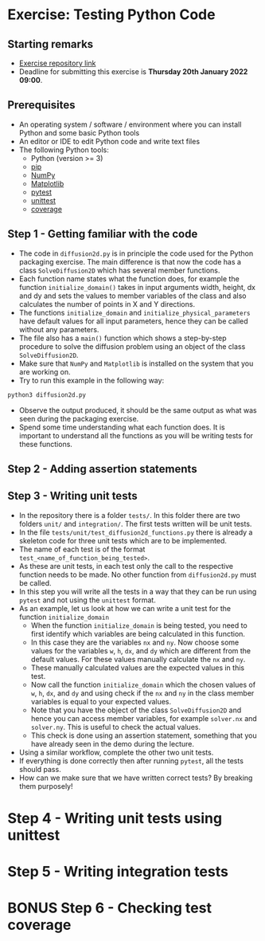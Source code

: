 # Exercise: Testing Python Code

## Starting remarks

- [Exercise repository link]()
- Deadline for submitting this exercise is **Thursday 20th January 2022 09:00**.

## Prerequisites

- An operating system / software / environment where you can install Python and some basic Python tools
- An editor or IDE to edit Python code and write text files
- The following Python tools:
    - Python (version >= 3)
    - [pip](https://pypi.org/project/pip/)
    - [NumPy](https://numpy.org/)
    - [Matplotlib](https://matplotlib.org/)
    - [pytest]()
    - [unittest]()
    - [coverage]()

## Step 1 - Getting familiar with the code

- The code in `diffusion2d.py` is in principle the code used for the Python packaging exercise. The main difference is that now the code has a class `SolveDiffusion2D` which has several member functions.
- Each function name states what the function does, for example the function `initialize_domain()` takes in input arguments width, height, dx and dy and sets the values to member variables of the class and also calculates the number of points in X and Y directions.
- The functions `initialize_domain` and `initialize_physical_parameters` have default values for all input parameters, hence they can be called without any parameters.
- The file also has a `main()` function which shows a step-by-step procedure to solve the diffusion problem using an object of the class `SolveDiffusion2D`.
- Make sure that `NumPy` and `Matplotlib` is installed on the system that you are working on.
- Try to run this example in the following way:

```python
python3 diffusion2d.py
```

- Observe the output produced, it should be the same output as what was seen during the packaging exercise.
- Spend some time understanding what each function does. It is important to understand all the functions as you will be writing tests for these functions.

## Step 2 - Adding assertion statements

## Step 3 - Writing unit tests

- In the repository there is a folder `tests/`. In this folder there are two folders `unit/` and `integration/`. The first tests written will be unit tests.
- In the file `tests/unit/test_diffusion2d_functions.py` there is already a skeleton code for three unit tests which are to be implemented.
- The name of each test is of the format `test_<name_of_function_being_tested>`.
- As these are unit tests, in each test only the call to the respective function needs to be made. No other function from `diffusion2d.py` must be called.
- In this step you will write all the tests in a way that they can be run using `pytest` and not using the `unittest` format.
- As an example, let us look at how we can write a unit test for the function `initialize_domain`
    - When the function `initialize_domain` is being tested, you need to first identify which variables are being calculated in this function.
    - In this case they are the variables `nx` and `ny`. Now choose some values for the variables `w`, `h`, `dx`, and `dy` which are different from the default values. For these values manually calculate the `nx` and `ny`.
    - These manually calculated values are the expected values in this test.
    - Now call the function `initialize_domain` which the chosen values of `w`, `h`, `dx`, and `dy` and using check if the `nx` and `ny` in the class member variables is equal to your expected values.
    - Note that you have the object of the class `SolveDiffusion2D` and hence you can access member variables, for example `solver.nx` and `solver.ny`. This is useful to check the actual values.
    - This check is done using an assertion statement, something that you have already seen in the demo during the lecture.
- Using a similar workflow, complete the other two unit tests.
- If everything is done correctly then after running `pytest`, all the tests should pass.
- How can we make sure that we have written correct tests? By breaking them purposely! 

# Step 4 - Writing unit tests using unittest

# Step 5 - Writing integration tests

# BONUS Step 6 - Checking test coverage 